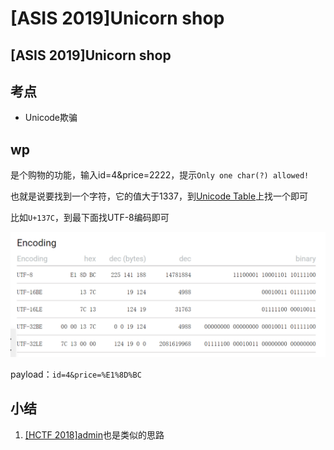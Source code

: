 # \[ASIS 2019]Unicorn shop

## \[ASIS 2019]Unicorn shop

## 考点

* Unicode欺骗

## wp

是个购物的功能，输入id=4\&price=2222，提示`Only one char(?) allowed!`

也就是说要找到一个字符，它的值大于1337，到[Unicode Table](https://unicode-table.com/en/)上找一个即可

比如`U+137C`，到最下面找UTF-8编码即可

![](<../../.gitbook/assets/image (25) (1) (1) (1) (1).png>)

payload：`id=4&price=%E1%8D%BC`

## 小结

1. [\[HCTF 2018\]admin](../../python/flask/hctf-2018-admin.md)也是类似的思路
